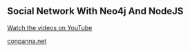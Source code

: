 ## Social Network With Neo4j And NodeJS

[Watch the videos on YouTube](https://www.youtube.com/playlist?list=PLZLIJjnAGQcbYnsvHVyVJ_l890hWMJ5Zw)

[conpanna.net](http://conpanna.net)
